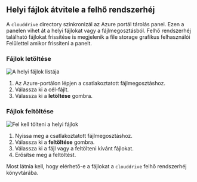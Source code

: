 ## <a name="transfer-local-files-to-cloud-shell"></a>Helyi fájlok átvitele a felhő rendszerhéj
A `clouddrive` directory szinkronizál az Azure portál tárolás panel. Ezen a panelen vihet át a helyi fájlokat vagy a fájlmegosztásból. Felhő rendszerhéj található fájlokat frissítése is megjelenik a file storage grafikus felhasználói Felülettel amikor frissíteni a panelt.

### <a name="download-files"></a>Fájlok letöltése

![A helyi fájlok listája](../articles/cloud-shell/media/persisting-shell-storage/download.png)
1. Az Azure-portálon lépjen a csatlakoztatott fájlmegosztáshoz.
2. Válassza ki a cél-fájlt.
3. Válassza ki a **letöltése** gombra.

### <a name="upload-files"></a>Fájlok feltöltése

![Fel kell tölteni a helyi fájlok](../articles/cloud-shell/media/persisting-shell-storage/upload.png)
1. Nyissa meg a csatlakoztatott fájlmegosztáshoz.
2. Válassza ki a **feltöltése** gombra.
3. Válassza ki a fájl vagy a feltölteni kívánt fájlokat.
4. Erősítse meg a feltöltést.

Most látnia kell, hogy elérhető-e a fájlokat a `clouddrive` felhő rendszerhéj könyvtárába.